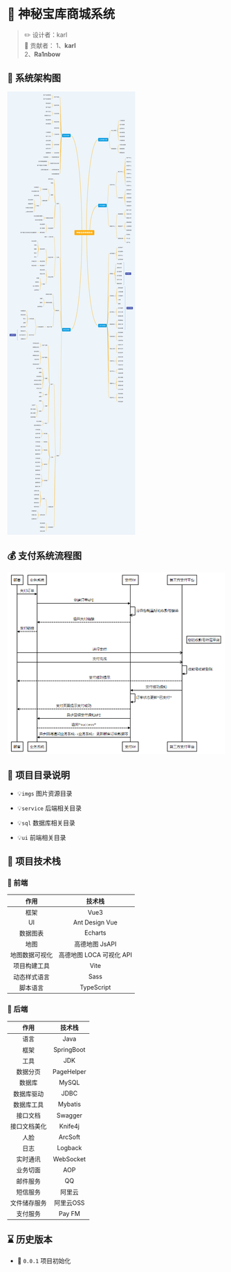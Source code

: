 # 🔑 神秘宝库商城系统

> ✏️ 设计者：karl  
> 📌 贡献者：
> 1、**karl**  
> 2、**Ra1nbow**

## 🥝 系统架构图

![img01](imgs/系统架构.png)  

## 💰 支付系统流程图

![img02](imgs/支付系统流程图.png)  

## 📂 项目目录说明

- 💡`imgs`  图片资源目录

- 💡`service`  后端相关目录

- 💡`sql`  数据库相关目录

- 💡`ui`  前端相关目录

## 🚩 项目技术栈

### 🔗 前端

| 作用 | 技术栈 |
| :----: | :----: |
| 框架 | Vue3 |
| UI | Ant Design Vue |
| 数据图表 | Echarts |
| 地图 | 高德地图 JsAPI |
| 地图数据可视化 | 高德地图 LOCA 可视化 API |
| 项目构建工具 | Vite |
| 动态样式语言 | Sass |
| 脚本语言 | TypeScript |

### 🔗 后端

| 作用 | 技术栈 |
| :----: | :----: |
| 语言 | Java |
| 框架 | SpringBoot |
| 工具 | JDK |
| 数据分页 | PageHelper |
| 数据库 |  MySQL |
| 数据库驱动 |  JDBC |
| 数据库工具 |  Mybatis |
| 接口文档 |  Swagger |
| 接口文档美化 |  Knife4j |
| 人脸 |  ArcSoft |
| 日志 |  Logback |
| 实时通讯 |  WebSocket |
| 业务切面 |  AOP |
| 邮件服务 |  QQ |
| 短信服务 |  阿里云 |
| 文件储存服务 |  阿里云OSS |
| 支付服务 |  Pay FM |

## ⌛ 历史版本

- 🍇 `0.0.1` 项目初始化
